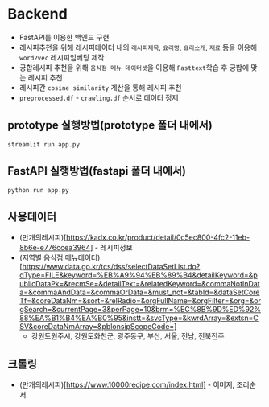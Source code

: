# Backend
- FastAPI를 이용한 백엔드 구현
- 레시피추천을 위해 레시피데이터 내의 `레시피제목`, `요리명`, `요리소개`, `재료` 등을 이용해 `word2vec` 레시피임베딩 제작
- 궁합레시피 추천을 위해 `음식점 메뉴 데이터셋`을 이용해 `Fasttext`학습 후 궁합에 맞는 레시피 추천
- 레시피간 `cosine similarity` 계산을 통해 레시피 추천
- `preprocessed.df` - `crawling.df` 순서로 데이터 정제

## prototype 실행방법(prototype 폴더 내에서)
```
streamlit run app.py
```


## FastAPI 실행방법(fastapi 폴더 내에서)
```
python run app.py
```


## 사용데이터
- (만개의레시피)[https://kadx.co.kr/product/detail/0c5ec800-4fc2-11eb-8b6e-e776ccea3964] - 레시피정보
- (지역별 음식점 메뉴데이터)[https://www.data.go.kr/tcs/dss/selectDataSetList.do?dType=FILE&keyword=%EB%A9%94%EB%89%B4&detailKeyword=&publicDataPk=&recmSe=&detailText=&relatedKeyword=&commaNotInData=&commaAndData=&commaOrData=&must_not=&tabId=&dataSetCoreTf=&coreDataNm=&sort=&relRadio=&orgFullName=&orgFilter=&org=&orgSearch=&currentPage=3&perPage=10&brm=%EC%8B%9D%ED%92%88%EA%B1%B4%EA%B0%95&instt=&svcType=&kwrdArray=&extsn=CSV&coreDataNmArray=&pblonsipScopeCode=]
    - 강원도원주시, 강원도화천군, 광주동구, 부산, 서울, 전남, 전북전주

## 크롤링
- (만개의레시피)[https://www.10000recipe.com/index.html] - 이미지, 조리순서
